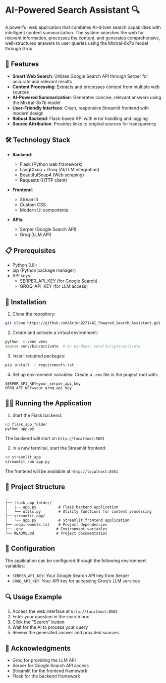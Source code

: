 # AI-Powered Search Assistant 🔍

A powerful web application that combines AI-driven search capabilities with intelligent content summarization. The system searches the web for relevant information, processes the content, and generates comprehensive, well-structured answers to user queries using the Mixtral-8x7b model through Groq.

## 🌟 Features

- **Smart Web Search**: Utilizes Google Search API through Serper for accurate and relevant results
- **Content Processing**: Extracts and processes content from multiple web sources
- **AI-Powered Summarization**: Generates concise, relevant answers using the Mixtral-8x7b model
- **User-Friendly Interface**: Clean, responsive Streamlit frontend with modern design
- **Robust Backend**: Flask-based API with error handling and logging
- **Source Attribution**: Provides links to original sources for transparency

## 🛠️ Technology Stack

- **Backend**:
  - Flask (Python web framework)
  - LangChain + Groq (AI/LLM integration)
  - BeautifulSoup4 (Web scraping)
  - Requests (HTTP client)
  
- **Frontend**:
  - Streamlit
  - Custom CSS
  - Modern UI components

- **APIs**:
  - Serper (Google Search API)
  - Groq (LLM API)

## 📋 Prerequisites

- Python 3.8+
- pip (Python package manager)
- API keys:
  - SERPER_API_KEY (for Google Search)
  - GROQ_API_KEY (for LLM access)

## 🚀 Installation

1. Clone the repository:
```bash
git clone https://github.com/Arjun9271/AI_Powered_Search_Assistant.git

```

2. Create and activate a virtual environment:
```bash
python -m venv venv
source venv/bin/activate  # On Windows: venv\Scripts\activate
```

3. Install required packages:
```bash
pip install -r requirements.txt
```

4. Set up environment variables:
Create a `.env` file in the project root with:
```env
SERPER_API_KEY=your_serper_api_key
GROQ_API_KEY=your_groq_api_key
```

## 🏃‍♂️ Running the Application

1. Start the Flask backend:
```bash
cd flask_app_folder
python app.py
```
The backend will start on `http://localhost:5001`

2. In a new terminal, start the Streamlit frontend:
```bash
cd streamlit_app
streamlit run app.py
```
The frontend will be available at `http://localhost:8501`

## 📁 Project Structure

```
.
├── flask_app_folder/
│   ├── app.py          # Flask backend application
│   └── utils.py        # Utility functions for content processing
├── streamlit_app/
│   └── app.py          # Streamlit frontend application
├── requirements.txt    # Project dependencies
├── .env               # Environment variables
└── README.md          # Project documentation
```

## 🔧 Configuration

The application can be configured through the following environment variables:
- `SERPER_API_KEY`: Your Google Search API key from Serper
- `GROQ_API_KEY`: Your API key for accessing Groq's LLM services





## 🔍 Usage Example

1. Access the web interface at `http://localhost:8501`
2. Enter your question in the search box
3. Click the "Search" button
4. Wait for the AI to process your query
5. Review the generated answer and provided sources





## 🤝 Acknowledgments

- Groq for providing the LLM API
- Serper for Google Search API access
- Streamlit for the frontend framework
- Flask for the backend framework


